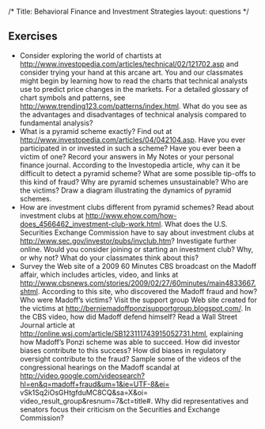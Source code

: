 /*
Title: Behavioral Finance and Investment Strategies
layout: questions
*/

## Exercises

- Consider exploring the world of chartists at http://www.investopedia.com/articles/technical/02/121702.asp and consider trying your hand at this arcane art. You and our classmates might begin by learning how to read the charts that technical analysts use to predict price changes in the markets. For a detailed glossary of chart symbols and patterns, see http://www.trending123.com/patterns/index.html. What do you see as the advantages and disadvantages of technical analysis compared to fundamental analysis?
- What is a pyramid scheme exactly? Find out at http://www.investopedia.com/articles/04/042104.asp. Have you ever participated in or invested in such a scheme? Have you ever been a victim of one? Record your answers in My Notes or your personal finance journal. According to the Investopedia article, why can it be difficult to detect a pyramid scheme? What are some possible tip-offs to this kind of fraud? Why are pyramid schemes unsustainable? Who are the victims? Draw a diagram illustrating the dynamics of pyramid schemes.
- How are investment clubs different from pyramid schemes? Read about investment clubs at http://www.ehow.com/how-does_4566462_investment-club-work.html. What does the U.S. Securities Exchange Commission have to say about investment clubs at http://www.sec.gov/investor/pubs/invclub.htm? Investigate further online. Would you consider joining or starting an investment club? Why, or why not? What do your classmates think about this?
- Survey the Web site of a 2009 60 Minutes CBS broadcast on the Madoff affair, which includes articles, video, and links at http://www.cbsnews.com/stories/2009/02/27/60minutes/main4833667.shtml. According to this site, who discovered the Madoff fraud and how? Who were Madoff’s victims? Visit the support group Web site created for the victims at http://berniemadoffponzisupportgroup.blogspot.com/. In the CBS video, how did Madoff defend himself? Read a Wall Street Journal article at http://online.wsj.com/article/SB123111743915052731.html, explaining how Madoff’s Ponzi scheme was able to succeed. How did investor biases contribute to this success? How did biases in regulatory oversight contribute to the fraud? Sample some of the videos of the congressional hearings on the Madoff scandal at http://video.google.com/videosearch?hl=en&q=madoff+fraud&um=1&ie=UTF-8&ei= vSk1Sq2iOsGHtgfduMC8CQ&sa=X&oi= video_result_group&resnum=7&ct=title#. Why did representatives and senators focus their criticism on the Securities and Exchange Commission?


